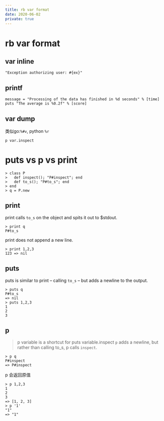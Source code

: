 ```yaml
---
title: rb var format
date: 2020-06-02
private: true
---
```

# rb var format
## var inline
    "Exception authorizing user: #{ex}"

## printf

    message = "Processing of the data has finished in %d seconds" % [time]
    puts "The average is %0.2f" % [score]

## var dump
类似go:`%#v`, python `%r`

    p var.inspect

# puts vs p vs print

    > class P
    >   def inspect(); "P#inspect"; end
    >   def to_s(); "P#to_s"; end
    > end
    > q = P.new

## print
print calls `to_s` on the object and spits it out to $stdout.

    > print q
    P#to_s

print does not append a new line.

    > print 1,2,3
    123 => nil

## puts
puts is similar to print – calling `to_s` – but adds a newline to the output.

    > puts q
    P#to_s
    => nil
    > puts 1,2,3
    1
    2
    3

## p
> p variable is a shortcut for puts variable.inspect
`p` adds a newline, but rather than calling to_s, p calls `inspect`.

    > p q
    P#inspect
    => P#inspect

p 会返回原值

    > p 1,2,3
    1
    2
    3
    => [1, 2, 3]
    > p '1'
    "1"
    => "1"
